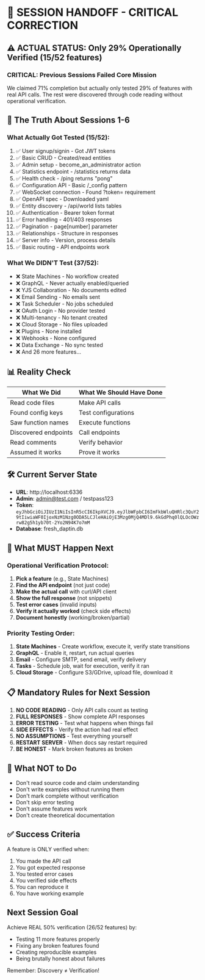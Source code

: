 # 🚨 SESSION HANDOFF - CRITICAL CORRECTION

## ⚠️ ACTUAL STATUS: Only 29% Operationally Verified (15/52 features)

### CRITICAL: Previous Sessions Failed Core Mission

We claimed 71% completion but actually only tested 29% of features with real API calls. The rest were discovered through code reading without operational verification.

## 🔴 The Truth About Sessions 1-6

### What Actually Got Tested (15/52):
1. ✅ User signup/signin - Got JWT tokens
2. ✅ Basic CRUD - Created/read entities  
3. ✅ Admin setup - become_an_administrator action
4. ✅ Statistics endpoint - /statistics returns data
5. ✅ Health check - /ping returns "pong"
6. ✅ Configuration API - Basic /_config pattern
7. ✅ WebSocket connection - Found ?token= requirement
8. ✅ OpenAPI spec - Downloaded yaml
9. ✅ Entity discovery - /api/world lists tables
10. ✅ Authentication - Bearer token format
11. ✅ Error handling - 401/403 responses
12. ✅ Pagination - page[number] parameter
13. ✅ Relationships - Structure in responses
14. ✅ Server info - Version, process details
15. ✅ Basic routing - API endpoints work

### What We DIDN'T Test (37/52):
- ❌ State Machines - No workflow created
- ❌ GraphQL - Never actually enabled/queried
- ❌ YJS Collaboration - No documents edited
- ❌ Email Sending - No emails sent
- ❌ Task Scheduler - No jobs scheduled
- ❌ OAuth Login - No provider tested
- ❌ Multi-tenancy - No tenant created
- ❌ Cloud Storage - No files uploaded
- ❌ Plugins - None installed
- ❌ Webhooks - None configured
- ❌ Data Exchange - No sync tested
- ❌ And 26 more features...

## 📊 Reality Check

| What We Did | What We Should Have Done |
|-------------|-------------------------|
| Read code files | Make API calls |
| Found config keys | Test configurations |
| Saw function names | Execute functions |
| Discovered endpoints | Call endpoints |
| Read comments | Verify behavior |
| Assumed it works | Prove it works |

## 🛠️ Current Server State

- **URL**: http://localhost:6336
- **Admin**: admin@test.com / testpass123
- **Token**: `eyJhbGciOiJIUzI1NiIsInR5cCI6IkpXVCJ9.eyJlbWFpbCI6ImFkbWluQHRlc3QuY29tIiwiaWF0IjoxNzM1Nzg0ODA5LCJleHAiOjE3Mzg0MjQ4MDl9.6kGdPhq0lQLOcOWzrw82g5h1yb70t-2Yo2N94K7o7mM`
- **Database**: fresh_daptin.db

## 🎯 What MUST Happen Next

### Operational Verification Protocol:
1. **Pick a feature** (e.g., State Machines)
2. **Find the API endpoint** (not just code)
3. **Make the actual call** with curl/API client
4. **Show the full response** (not snippets)
5. **Test error cases** (invalid inputs)
6. **Verify it actually worked** (check side effects)
7. **Document honestly** (working/broken/partial)

### Priority Testing Order:
1. **State Machines** - Create workflow, execute it, verify state transitions
2. **GraphQL** - Enable it, restart, run actual queries
3. **Email** - Configure SMTP, send email, verify delivery
4. **Tasks** - Schedule job, wait for execution, verify it ran
5. **Cloud Storage** - Configure S3/GDrive, upload file, download it

## 📋 Mandatory Rules for Next Session

1. **NO CODE READING** - Only API calls count as testing
2. **FULL RESPONSES** - Show complete API responses
3. **ERROR TESTING** - Test what happens when things fail
4. **SIDE EFFECTS** - Verify the action had real effect
5. **NO ASSUMPTIONS** - Test everything yourself
6. **RESTART SERVER** - When docs say restart required
7. **BE HONEST** - Mark broken features as broken

## 🚫 What NOT to Do

- Don't read source code and claim understanding
- Don't write examples without running them
- Don't mark complete without verification
- Don't skip error testing
- Don't assume features work
- Don't create theoretical documentation

## ✅ Success Criteria

A feature is ONLY verified when:
1. You made the API call
2. You got expected response
3. You tested error cases
4. You verified side effects
5. You can reproduce it
6. You have working example

## Next Session Goal

Achieve REAL 50% verification (26/52 features) by:
- Testing 11 more features properly
- Fixing any broken features found
- Creating reproducible examples
- Being brutally honest about failures

Remember: Discovery ≠ Verification!